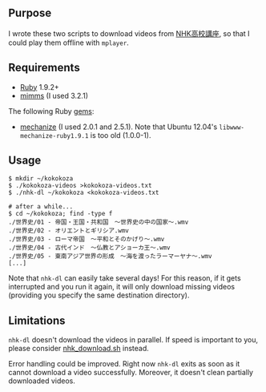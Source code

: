 Purpose
-------

I wrote these two scripts to download videos from
[NHK高校講座](http://www.nhk.or.jp/kokokoza/), so that I could play them
offline with `mplayer`. 

Requirements
------------

* [Ruby](http://www.ruby-lang.org/en/) 1.9.2+
* [mimms](http://savannah.nongnu.org/projects/mimms/) (I used 3.2.1)

The following Ruby [gems](http://rubygems.org/):

* [mechanize](http://rubygems.org/gems/mechanize) (I used 2.0.1 and 2.5.1).
Note that Ubuntu 12.04's `libwww-mechanize-ruby1.9.1` is too old (1.0.0-1).

Usage
-----

    $ mkdir ~/kokokoza
    $ ./kokokoza-videos >kokokoza-videos.txt
    $ ./nhk-dl ~/kokokoza <kokokoza-videos.txt

    # after a while...
    $ cd ~/kokokoza; find -type f
    ./世界史/01 - 帝国・王国・共和国　〜世界史の中の国家〜.wmv
    ./世界史/02 - オリエントとギリシア.wmv
    ./世界史/03 - ローマ帝国　〜平和とそのかげり〜.wmv
    ./世界史/04 - 古代インド　〜仏教とアショーカ王〜.wmv
    ./世界史/05 - 東南アジア世界の形成　〜海を渡ったラーマーヤナ〜.wmv
    [...]

Note that `nhk-dl` can easily take several days! For this reason, if it gets
interrupted and you run it again, it will only download missing videos
(providing you specify the same destination directory).

Limitations
-----------

`nhk-dl` doesn't download the videos in parallel. If speed is important to you,
please consider
[nhk_download.sh](https://github.com/Christoph-D/Tools/blob/master/nhk_download.sh)
instead.

Error handling could be improved. Right now `nhk-dl` exits as soon as it cannot
download a video successfully. Moreover, it doesn't clean partially downloaded
videos.
